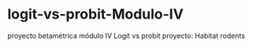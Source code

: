 # logit-vs-probit-Modulo-IV
proyecto betamétrica módulo IV  Logit vs probit  proyecto: Habitat rodents 

